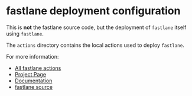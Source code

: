 fastlane deployment configuration
================

This is **not** the fastlane source code, but the deployment of `fastlane` itself using `fastlane`. 

The `actions` directory contains the local actions used to deploy `fastlane`. 

For more information:

- [All fastlane actions](https://github.com/fastlane/fastlane/tree/master/lib/fastlane/actions)
- [Project Page](https://github.com/fastlane/fastlane/tree/master/fastlane)
- [Documentation](https://github.com/fastlane/fastlane/tree/master/docs)
- [fastlane source](https://github.com/fastlane/fastlane/tree/master/lib)
